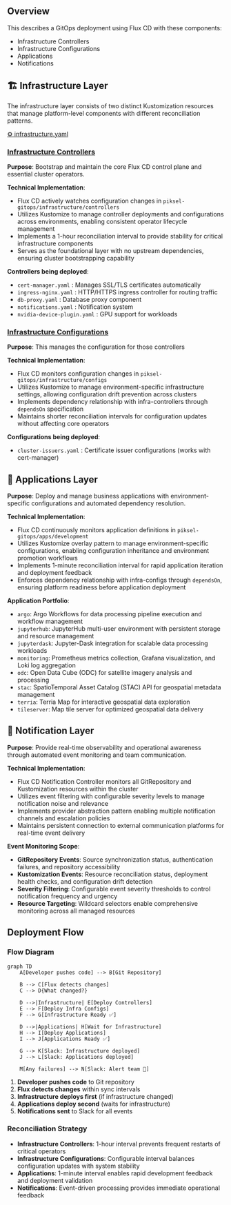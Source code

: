 ## Overview

This describes a GitOps deployment using Flux CD with these components:

- Infrastructure Controllers
- Infrastructure Configurations
- Applications
- Notifications

## 🏗️ Infrastructure Layer

The infrastructure layer consists of two distinct Kustomization resources that manage platform-level components with different reconciliation patterns.

[⚙️ infrastructure.yaml](./infrastructure.yaml)

### [Infrastructure Controllers](../../infrastructure/controllers/)

**Purpose**: Bootstrap and maintain the core Flux CD control plane and essential cluster operators.

**Technical Implementation**:

- Flux CD actively watches configuration changes in `piksel-gitops/infrastructure/controllers`
- Utilizes Kustomize to manage controller deployments and configurations across environments, enabling consistent operator lifecycle management
- Implements a 1-hour reconciliation interval to provide stability for critical infrastructure components
- Serves as the foundational layer with no upstream dependencies, ensuring cluster bootstrapping capability

**Controllers being deployed**:

- `cert-manager.yaml` : Manages SSL/TLS certificates automatically
- `ingress-nginx.yaml` : HTTP/HTTPS ingress controller for routing traffic
- `db-proxy.yaml` : Database proxy component
- `notifications.yaml` : Notification system
- `nvidia-device-plugin.yaml` : GPU support for workloads

### [Infrastructure Configurations](../../infrastructure/configs/)

**Purpose**: This manages the configuration for those controllers

**Technical Implementation**:

- Flux CD monitors configuration changes in `piksel-gitops/infrastructure/configs`
- Utilizes Kustomize to manage environment-specific infrastructure settings, allowing configuration drift prevention across clusters
- Implements dependency relationship with infra-controllers through `dependsOn` specification
- Maintains shorter reconciliation intervals for configuration updates without affecting core operators

**Configurations being deployed**:

- `cluster-issuers.yaml` : Certificate issuer configurations (works with cert-manager)

## 📱 Applications Layer

**Purpose**: Deploy and manage business applications with environment-specific configurations and automated dependency resolution.

**Technical Implementation**:

- Flux CD continuously monitors application definitions in `piksel-gitops/apps/development`
- Utilizes Kustomize overlay pattern to manage environment-specific configurations, enabling configuration inheritance and environment promotion workflows
- Implements 1-minute reconciliation interval for rapid application iteration and deployment feedback
- Enforces dependency relationship with infra-configs through `dependsOn`, ensuring platform readiness before application deployment

**Application Portfolio**:

- `argo`: Argo Workflows for data processing pipeline execution and workflow management
- `jupyterhub`: JupyterHub multi-user environment with persistent storage and resource management
- `jupyterdask`: Jupyter-Dask integration for scalable data processing workloads
- `monitoring`: Prometheus metrics collection, Grafana visualization, and Loki log aggregation
- `odc`: Open Data Cube (ODC) for satellite imagery analysis and processing
- `stac`: SpatioTemporal Asset Catalog (STAC) API for geospatial metadata management
- `terria`: Terria Map for interactive geospatial data exploration
- `tileserver`: Map tile server for optimized geospatial data delivery

## 📢 Notification Layer

**Purpose**: Provide real-time observability and operational awareness through automated event monitoring and team communication.

**Technical Implementation**:

- Flux CD Notification Controller monitors all GitRepository and Kustomization resources within the cluster
- Utilizes event filtering with configurable severity levels to manage notification noise and relevance
- Implements provider abstraction pattern enabling multiple notification channels and escalation policies
- Maintains persistent connection to external communication platforms for real-time event delivery

**Event Monitoring Scope**:

- **GitRepository Events**: Source synchronization status, authentication failures, and repository accessibility
- **Kustomization Events**: Resource reconciliation status, deployment health checks, and configuration drift detection
- **Severity Filtering**: Configurable event severity thresholds to control notification frequency and urgency
- **Resource Targeting**: Wildcard selectors enable comprehensive monitoring across all managed resources

## Deployment Flow

### Flow Diagram

```mermaid
graph TD
    A[Developer pushes code] --> B[Git Repository]

    B --> C[Flux detects changes]
    C --> D{What changed?}

    D -->|Infrastructure| E[Deploy Controllers]
    E --> F[Deploy Infra Configs]
    F --> G[Infrastructure Ready ✅]

    D -->|Applications| H[Wait for Infrastructure]
    H --> I[Deploy Applications]
    I --> J[Applications Ready ✅]

    G --> K[Slack: Infrastructure deployed]
    J --> L[Slack: Applications deployed]

    M[Any failures] --> N[Slack: Alert team 🚨]
```

1. **Developer pushes code** to Git repository
2. **Flux detects changes** within sync intervals
3. **Infrastructure deploys first** (if infrastructure changed)
4. **Applications deploy second** (waits for infrastructure)
5. **Notifications sent** to Slack for all events

### Reconciliation Strategy

- **Infrastructure Controllers**: 1-hour interval prevents frequent restarts of critical operators
- **Infrastructure Configurations**: Configurable interval balances configuration updates with system stability
- **Applications**: 1-minute interval enables rapid development feedback and deployment validation
- **Notifications**: Event-driven processing provides immediate operational feedback
